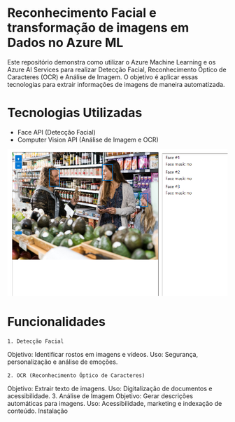 # Reconhecimento Facial e transformação de imagens em Dados no Azure ML

Este repositório demonstra como utilizar o Azure Machine Learning e os Azure AI Services para realizar Detecção Facial, Reconhecimento Óptico de Caracteres (OCR) e Análise de Imagem. O objetivo é aplicar essas tecnologias para extrair informações de imagens de maneira automatizada.



# Tecnologias Utilizadas
    
   - Face API (Detecção Facial)
   - Computer Vision API (Análise de Imagem e OCR)

![exemploFace](exemplo-2.png)


# Funcionalidades
    1. Detecção Facial
Objetivo: Identificar rostos em imagens e vídeos.
Uso: Segurança, personalização e análise de emoções.



    2. OCR (Reconhecimento Óptico de Caracteres)
Objetivo: Extrair texto de imagens.
Uso: Digitalização de documentos e acessibilidade.
    3. Análise de Imagem
Objetivo: Gerar descrições automáticas para imagens.
Uso: Acessibilidade, marketing e indexação de conteúdo.
Instalação
